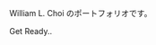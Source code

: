 <William-Lucas-Choi>
  
William L. Choi のポートフォリオです。

Get Ready..

<!---
William-Lucas-Choi/William-Lucas-Choi is a ✨ special ✨ repository because its `README.md` (this file) appears on your GitHub profile.
You can click the Preview link to take a look at your changes.
--->
